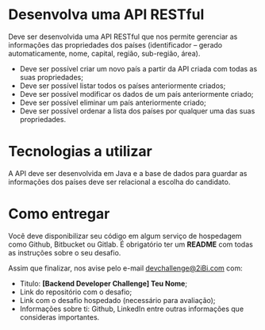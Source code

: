 # Desenvolva uma API RESTful
Deve ser desenvolvida uma API RESTful que nos permite gerenciar as informações das propriedades dos países (identificador – gerado automaticamente, nome, capital, região, sub-região, área).

* Deve ser possível criar um novo país a partir da API criada com todas as suas propriedades;
* Deve ser possível listar todos os países anteriormente criados;
* Deve ser possível modificar os dados de um país anteriormente criado;
* Deve ser possível eliminar um país anteriormente criado;
* Deve ser possível ordenar a lista dos países por qualquer uma das suas propriedades.


# Tecnologias a utilizar
A API deve ser desenvolvida em Java e a base de dados para guardar as informações dos países deve ser relacional a escolha do candidato.


# Como entregar
Você deve disponibilizar seu código em algum serviço de hospedagem como Github, Bitbucket ou Gitlab. 
É obrigatório ter um **README** com todas as instruções sobre o seu desafio.

Assim que finalizar, nos avise pelo e-mail devchallenge@2iBi.com com:
* Titulo: **[Backend Developer Challenge] Teu Nome**;
* Link do repositório com o desafio;
* Link com o desafio hospedado (necessário para avaliação);
* Informações sobre ti: Github, LinkedIn entre outras informações que consideras importantes.
